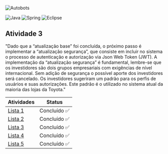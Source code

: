 
![Autobots](https://github.com/JaovitoP/ATVI-Autobots/assets/115598741/08e4551b-bdbb-4833-b2fb-cd2cbabc32ad)

![Java](https://img.shields.io/badge/Java-ED8B00?style=for-the-badge&logo=openjdk&logoColor=white)
![Spring](https://img.shields.io/badge/Spring-6DB33F?style=for-the-badge&logo=spring&logoColor=white)
![Eclipse](https://img.shields.io/badge/Eclipse-2C2255?style=for-the-badge&logo=eclipse&logoColor=white)

## Atividade 3
"Dado que a “atualização base” foi concluída, o próximo passo é implementar a
“atualização segurança”, que consiste em incluir no sistema o processo de autenticação
e autorização via Json Web Token (JWT).
A implementação da “atualização segurança” é fundamental, lembre-se que os
investidores são dois grupos empresariais com exigências de nível internacional. Sem
adição de segurança o possível aporte dos investidores será cancelado. Os investidores sugeriram um padrão para os perfis de usuários e suas autorizações.
Este padrão é o utilizado no sistema atual da maioria das lojas da Toyota."


| Atividades | Status    |
|-------------|-------------|
| [Lista 1](https://github.com/JaovitoP/ATVI-Autobots)| Concluído ✅ |
| [Lista 2](https://github.com/JaovitoP/ATVII-Autobots)| Concluído ✅ |
| [Lista 3](https://github.com/JaovitoP/ATVIII-Autobots)| Concluído ✅ |
| [Lista 4](https://github.com/JaovitoP/ATVIV-Autobots)| Concluído ✅ |
| [Lista 5](https://github.com/JaovitoP/ATVV-Autobots)| Concluído ✅ |
